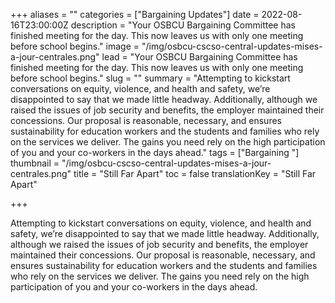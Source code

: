 +++
aliases = ""
categories = ["Bargaining Updates"]
date = 2022-08-16T23:00:00Z
description = "Your OSBCU Bargaining Committee has finished meeting for the day. This now leaves us with only one meeting before school begins."
image = "/img/osbcu-cscso-central-updates-mises-a-jour-centrales.png"
lead = "Your OSBCU Bargaining Committee has finished meeting for the day. This now leaves us with only one meeting before school begins."
slug = ""
summary = "Attempting to kickstart conversations on equity, violence, and health and safety, we’re disappointed to say that we made little headway. Additionally, although we raised the issues of job security and benefits, the employer maintained their concessions. Our proposal is reasonable, necessary, and ensures sustainability for education workers and the students and families who rely on the services we deliver.  The gains you need rely on the high participation of you and your co-workers in the days ahead."
tags = ["Bargaining "]
thumbnail = "/img/osbcu-cscso-central-updates-mises-a-jour-centrales.png"
title = "Still Far Apart"
toc = false
translationKey = "Still Far Apart"

+++

Attempting to kickstart conversations on equity, violence, and health and safety, we’re disappointed to say that we made little headway. Additionally, although we raised the issues of job security and benefits, the employer maintained their concessions. Our proposal is reasonable, necessary, and ensures sustainability for education workers and the students and families who rely on the services we deliver. The gains you need rely on the high participation of you and your co-workers in the days ahead. 
